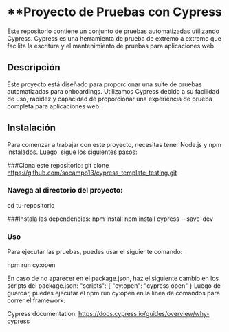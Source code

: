 # **Proyecto de Pruebas con Cypress
Este repositorio contiene un conjunto de pruebas automatizadas utilizando Cypress. Cypress es una herramienta de prueba de extremo a extremo que facilita la escritura y el mantenimiento de pruebas para aplicaciones web.
## Descripción
Este proyecto está diseñado para proporcionar una suite de pruebas automatizadas para onboardings. Utilizamos Cypress debido a su facilidad de uso, rapidez y capacidad de proporcionar una experiencia de prueba completa para aplicaciones web.

## Instalación
Para comenzar a trabajar con este proyecto, necesitas tener Node.js y npm instalados. Luego, sigue los siguientes pasos:

###Clona este repositorio:
git clone https://github.com/socampo13/cypress_template_testing.git

### Navega al directorio del proyecto:
cd tu-repositorio

###Instala las dependencias:
npm install
npm install cypress --save-dev

### Uso
Para ejecutar las pruebas, puedes usar el siguiente comando:

npm run cy:open

En caso de no aparecer en el package.json, haz el siguiente cambio en los scripts del package.json:
"scripts": {
    "cy:open": "cypress open"
  }
Luego de guardar, puedes ejecutar el npm run cy:open en la línea de comandos para correr el framework. 

Cypress documentation: https://docs.cypress.io/guides/overview/why-cypress
